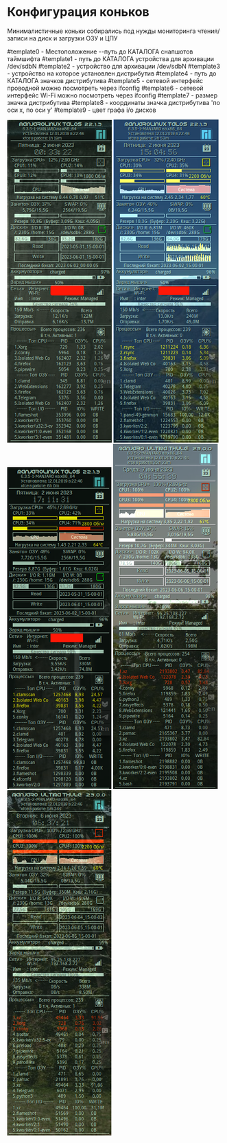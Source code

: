 # Конфигурация коньков

Минималистичные коньки собирались под нужды мониторинга чтения/записи на диск и загрузки ОЗУ и ЦПУ

#template0 - Местоположение --путь до КАТАЛОГА снапшотов таймшифта
#template1 - путь до КАТАЛОГА устройства для архивации /dev/sdbN
#template2 - устройство для архивации /dev/sdbN
#template3 - устройство на которое установлен дистрибутив
#template4 - путь до КАТАЛОГА значков дистрибутива
#template5 - сетевой интерфейс проводной можно посмотреть через ifconfig
#template6 - сетевой интерфейс Wi-Fi можно посмотреть через ifconfig
#template7 - размер значка дистрибутива
#template8 - координаты значка дистрибутива 'по оси х, по оси y'
#template9 - цвет графа i/o дисков


[![screenshot](https://github.com/berligostr/conky/blob/master/conky.png)](https://github.com/berligostr/conky/blob/master/conky.png) [![screenshot](https://github.com/berligostr/conky/blob/master/jobtimeshift.png)](https://github.com/berligostr/conky/blob/master/jobtimeshift.png) [![screenshot](https://github.com/berligostr/conky/blob/master/jobclamscan.png)](https://github.com/berligostr/conky/blob/master/jobclamscan.png)
[![screenshot](https://github.com/berligostr/conky/blob/master/pacjob.png)](https://github.com/berligostr/conky/blob/master/pacjob.png) [![screenshot](https://github.com/berligostr/conky/blob/master/pamacjob.png)](https://github.com/berligostr/conky/blob/master/pamacjob.png)

